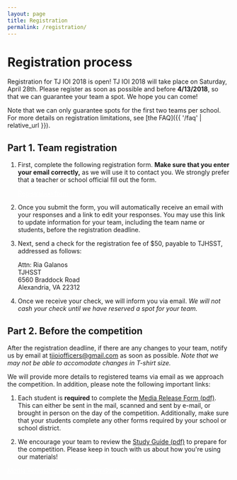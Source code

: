 ```yaml
---
layout: page
title: Registration
permalink: /registration/
---
```


# Registration process
<!--
Registration for TJ IOI 2018 closed on **TDB**
If you weren't able to register, we hope to see you next year!
-->

Registration for TJ IOI 2018 is open! TJ IOI 2018 will take place on Saturday, April 28th.
Please register as soon as possible and before **4/13/2018**, so that we can guarantee your team a spot. We hope you can come!

Note that we can only guarantee spots for the first two teams per school.
For more details on registration limitations, see [the FAQ]({{ '/faq' | relative_url }}).


## Part 1. Team registration

1.  <p>First, complete the following registration form.
    <strong>Make sure that you enter your email correctly,</strong> as we will use it to contact you.
    We strongly prefer that a teacher or school official fill out the form.</p>
    <p><a class="btn btn-primary btn-lg" style="color: white" target="_blank"
        href="https://docs.google.com/forms/d/e/1FAIpQLSde37N9szF_qAfVQeLJRYRF59RjaP7GTx2dXr40xhS2GT7xUg/viewform">Registration form</a></p>
2.  <p>Once you submit the form, you will automatically receive an email with your responses
    and a link to edit your responses. You may use this link to update information for your team, including
    the team name or students, before the registration deadline.</p>
3.  <p>Next, send a check for the registration fee of $50, payable to TJHSST, addressed as follows:</p>
    <div class="panel panel-default">
        <div class="panel-body">
            Attn: Ria Galanos<br>
            TJHSST<br>
            6560 Braddock Road<br>
            Alexandria, VA 22312
        </div>
    </div>
4.  <p>Once we receive your check, we will inform you via email. 
    <em>We will not cash your check until we have reserved a spot for your team.</em></p>


## Part 2. Before the competition

<p>
    After the registration deadline, if there are any changes to your team,
    notify us by email at <a href="mailto:tjioiofficers@gmail.com">tjioiofficers@gmail.com</a> as soon as possible.
    <em>Note that we may not be able to accomodate changes in T-shirt size.</em>
</p>
<p>
    We will provide more details to registered teams via email as we approach the competition. In addition, please
    note the following important links:
</p>

1.  <p>Each student is <strong>required</strong> to complete the
    <a href="{{ '/materials/2018/MediaReleaseForm.pdf' | relative_url }}">Media Release Form (pdf)</a>.
    This can either be sent in the mail, scanned and sent by e-mail, or brought in person on the day of the competition.
    Additionally, make sure that your students complete any other forms required by your school or school district.</p>
2.  <p>We encourage your team to review the
    <a href="{{ '/materials/2017/StudyGuide.pdf' | relative_url }}">Study Guide (pdf)</a>
    to prepare for the competition. Please keep in touch with us about how you're using our materials!</p>

<p class="text-center">
    <a class="btn btn-danger btn-lg" style="color: white" target="_blank"
        href="{{ '/materials/2018/MediaReleaseForm.pdf' | relative_url }}">Media Release Form (pdf)</a>
    <a class="btn btn-primary btn-lg" style="color: white" target="_blank"
        href="{{ '/materials/2017/StudyGuide.pdf' | relative_url }}">Study Guide (pdf)</a>
</p>


